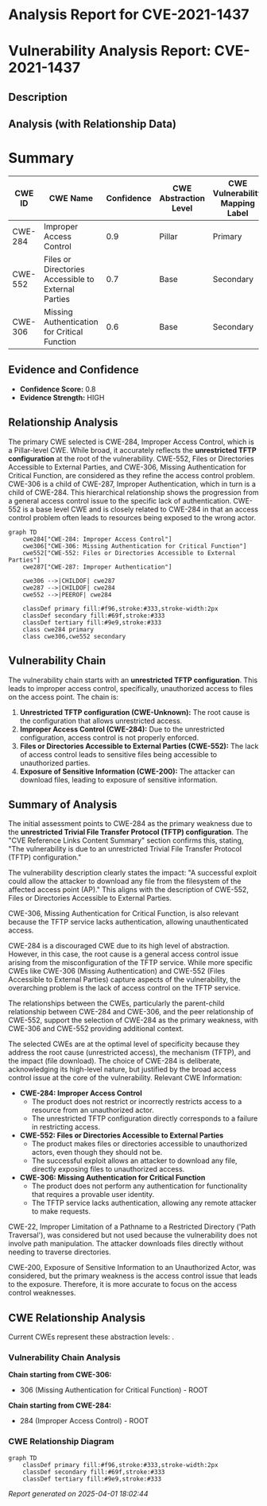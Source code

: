 # Analysis Report for CVE-2021-1437

# Vulnerability Analysis Report: CVE-2021-1437

## Description



## Analysis (with Relationship Data)

# Summary
| CWE ID | CWE Name | Confidence | CWE Abstraction Level | CWE Vulnerability Mapping Label | CWE-Vulnerability Mapping Notes |
|---|---|---|---|---|---|
| CWE-284 | Improper Access Control | 0.9 | Pillar | Primary | Discouraged |
| CWE-552 | Files or Directories Accessible to External Parties | 0.7 | Base | Secondary | Allowed |
| CWE-306 | Missing Authentication for Critical Function | 0.6 | Base | Secondary | Allowed |

## Evidence and Confidence

*   **Confidence Score:** 0.8
*   **Evidence Strength:** HIGH

## Relationship Analysis
The primary CWE selected is CWE-284, Improper Access Control, which is a Pillar-level CWE. While broad, it accurately reflects the **unrestricted TFTP configuration** at the root of the vulnerability.
CWE-552, Files or Directories Accessible to External Parties, and CWE-306, Missing Authentication for Critical Function, are considered as they refine the access control problem.
CWE-306 is a child of CWE-287, Improper Authentication, which in turn is a child of CWE-284. This hierarchical relationship shows the progression from a general access control issue to the specific lack of authentication.
CWE-552 is a base level CWE and is closely related to CWE-284 in that an access control problem often leads to resources being exposed to the wrong actor.

```mermaid
graph TD
    cwe284["CWE-284: Improper Access Control"]
    cwe306["CWE-306: Missing Authentication for Critical Function"]
    cwe552["CWE-552: Files or Directories Accessible to External Parties"]
    cwe287["CWE-287: Improper Authentication"]

    cwe306 -->|CHILDOF| cwe287
    cwe287 -->|CHILDOF| cwe284
    cwe552 -->|PEEROF| cwe284

    classDef primary fill:#f96,stroke:#333,stroke-width:2px
    classDef secondary fill:#69f,stroke:#333
    classDef tertiary fill:#9e9,stroke:#333
    class cwe284 primary
    class cwe306,cwe552 secondary
```

## Vulnerability Chain
The vulnerability chain starts with an **unrestricted TFTP configuration**. This leads to improper access control, specifically, unauthorized access to files on the access point. The chain is:

1.  **Unrestricted TFTP configuration (CWE-Unknown):** The root cause is the configuration that allows unrestricted access.
2.  **Improper Access Control (CWE-284):** Due to the unrestricted configuration, access control is not properly enforced.
3.  **Files or Directories Accessible to External Parties (CWE-552):** The lack of access control leads to sensitive files being accessible to unauthorized parties.
4.  **Exposure of Sensitive Information (CWE-200):** The attacker can download files, leading to exposure of sensitive information.

## Summary of Analysis
The initial assessment points to CWE-284 as the primary weakness due to the **unrestricted Trivial File Transfer Protocol (TFTP) configuration**. The "CVE Reference Links Content Summary" section confirms this, stating, "The vulnerability is due to an unrestricted Trivial File Transfer Protocol (TFTP) configuration."

The vulnerability description clearly states the impact: "A successful exploit could allow the attacker to download any file from the filesystem of the affected access point (AP)." This aligns with the description of CWE-552, Files or Directories Accessible to External Parties.

CWE-306, Missing Authentication for Critical Function, is also relevant because the TFTP service lacks authentication, allowing unauthenticated access.

CWE-284 is a discouraged CWE due to its high level of abstraction. However, in this case, the root cause is a general access control issue arising from the misconfiguration of the TFTP service. While more specific CWEs like CWE-306 (Missing Authentication) and CWE-552 (Files Accessible to External Parties) capture aspects of the vulnerability, the overarching problem is the lack of access control on the TFTP service.

The relationships between the CWEs, particularly the parent-child relationship between CWE-284 and CWE-306, and the peer relationship of CWE-552, support the selection of CWE-284 as the primary weakness, with CWE-306 and CWE-552 providing additional context.

The selected CWEs are at the optimal level of specificity because they address the root cause (unrestricted access), the mechanism (TFTP), and the impact (file download). The choice of CWE-284 is deliberate, acknowledging its high-level nature, but justified by the broad access control issue at the core of the vulnerability.
Relevant CWE Information:
*   **CWE-284: Improper Access Control**
    *   The product does not restrict or incorrectly restricts access to a resource from an unauthorized actor.
    *   The unrestricted TFTP configuration directly corresponds to a failure in restricting access.
*   **CWE-552: Files or Directories Accessible to External Parties**
    *   The product makes files or directories accessible to unauthorized actors, even though they should not be.
    *   The successful exploit allows an attacker to download any file, directly exposing files to unauthorized access.
*   **CWE-306: Missing Authentication for Critical Function**
    *   The product does not perform any authentication for functionality that requires a provable user identity.
    *   The TFTP service lacks authentication, allowing any remote attacker to make requests.

CWE-22, Improper Limitation of a Pathname to a Restricted Directory ('Path Traversal'), was considered but not used because the vulnerability does not involve path manipulation. The attacker downloads files directly without needing to traverse directories.

CWE-200, Exposure of Sensitive Information to an Unauthorized Actor, was considered, but the primary weakness is the access control issue that leads to the exposure. Therefore, it is more accurate to focus on the access control weaknesses.


## CWE Relationship Analysis

Current CWEs represent these abstraction levels: .


### Vulnerability Chain Analysis

**Chain starting from CWE-306:**
- 306 (Missing Authentication for Critical Function) - ROOT


**Chain starting from CWE-284:**
- 284 (Improper Access Control) - ROOT



### CWE Relationship Diagram

```mermaid
graph TD
    classDef primary fill:#f96,stroke:#333,stroke-width:2px
    classDef secondary fill:#69f,stroke:#333
    classDef tertiary fill:#9e9,stroke:#333
```



*Report generated on 2025-04-01 18:02:44*
